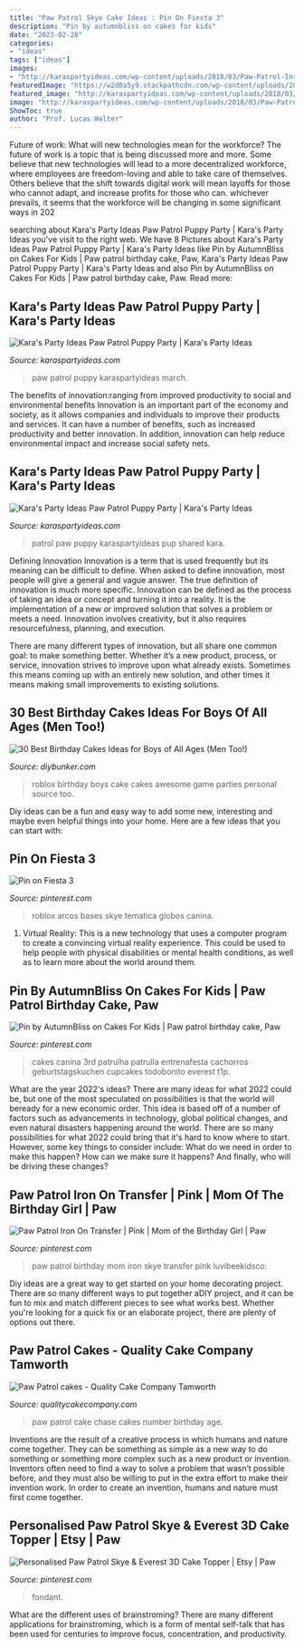 ```yaml
---
title: "Paw Patrol Skye Cake Ideas : Pin On Fiesta 3"
description: "Pin by autumnbliss on cakes for kids"
date: "2023-02-28"
categories:
- "ideas"
tags: ["ideas"]
images:
- "http://karaspartyideas.com/wp-content/uploads/2018/03/Paw-Patrol-Inspired-Puppy-Party-via-Karas-Party-Ideas-KarasPartyIdeas.com4_.jpg"
featuredImage: "https://w2d8a5y9.stackpathcdn.com/wp-content/uploads/2018/06/paw-patrol-4-model-chase-2-602x705.jpg"
featured_image: "http://karaspartyideas.com/wp-content/uploads/2018/03/Paw-Patrol-Puppy-Party-via-KarasPartyIdeas-KarasPartyIdeas.com_.png"
image: "http://karaspartyideas.com/wp-content/uploads/2018/03/Paw-Patrol-Puppy-Party-via-KarasPartyIdeas-KarasPartyIdeas.com_.png"
ShowToc: true
author: "Prof. Lucas Walter"
---
```



Future of work: What will new technologies mean for the workforce?
The future of work is a topic that is being discussed more and more. Some believe that new technologies will lead to a more decentralized workforce, where employees are freedom-loving and able to take care of themselves. Others believe that the shift towards digital work will mean layoffs for those who cannot adapt, and increase profits for those who can. whichever prevails, it seems that the workforce will be changing in some significant ways in 202
	

		
searching about Kara&#039;s Party Ideas Paw Patrol Puppy Party | Kara&#039;s Party Ideas you've visit to the right web. We have 8 Pictures about Kara&#039;s Party Ideas Paw Patrol Puppy Party | Kara&#039;s Party Ideas like Pin by AutumnBliss on Cakes For Kids | Paw patrol birthday cake, Paw, Kara&#039;s Party Ideas Paw Patrol Puppy Party | Kara&#039;s Party Ideas and also Pin by AutumnBliss on Cakes For Kids | Paw patrol birthday cake, Paw. Read more:
		
    
## Kara&#039;s Party Ideas Paw Patrol Puppy Party | Kara&#039;s Party Ideas

<img loading=lazy src="http://karaspartyideas.com/wp-content/uploads/2018/03/Paw-Patrol-Puppy-Party-via-KarasPartyIdeas-KarasPartyIdeas.com_.png" onerror="this.onerror=null;this.src='https://tse4.mm.bing.net/th?id=OIP.ZLdHf-Y_vIIOroJPiRk91wHaLH&amp;pid=15.1';" alt="Kara&#039;s Party Ideas Paw Patrol Puppy Party | Kara&#039;s Party Ideas">

_Source: karaspartyideas.com_

>paw patrol puppy karaspartyideas march. 

	

The benefits of innovation:ranging from improved productivity to social and environmental benefits
Innovation is an important part of the economy and society, as it allows companies and individuals to improve their products and services. It can have a number of benefits, such as increased productivity and better innovation. In addition, innovation can help reduce environmental impact and increase social safety nets.

    
## Kara&#039;s Party Ideas Paw Patrol Puppy Party | Kara&#039;s Party Ideas

<img loading=lazy src="http://karaspartyideas.com/wp-content/uploads/2018/03/Paw-Patrol-Inspired-Puppy-Party-via-Karas-Party-Ideas-KarasPartyIdeas.com4_.jpg" onerror="this.onerror=null;this.src='https://tse2.mm.bing.net/th?id=OIP.wjPH_CKlJ9p8VSViyd0yiwHaLH&amp;pid=15.1';" alt="Kara&#039;s Party Ideas Paw Patrol Puppy Party | Kara&#039;s Party Ideas">

_Source: karaspartyideas.com_

>patrol paw puppy karaspartyideas pup shared kara. 

	

Defining Innovation
Innovation is a term that is used frequently but its meaning can be difficult to define. When asked to define innovation, most people will give a general and vague answer. The true definition of innovation is much more specific.
Innovation can be defined as the process of taking an idea or concept and turning it into a reality. It is the implementation of a new or improved solution that solves a problem or meets a need. Innovation involves creativity, but it also requires resourcefulness, planning, and execution.

There are many different types of innovation, but all share one common goal: to make something better. Whether it’s a new product, process, or service, innovation strives to improve upon what already exists. Sometimes this means coming up with an entirely new solution, and other times it means making small improvements to existing solutions.

    
## 30 Best Birthday Cakes Ideas For Boys Of All Ages (Men Too!)

<img loading=lazy src="https://www.diybunker.com/wp-content/uploads/2020/12/roblox-cake.jpg" onerror="this.onerror=null;this.src='https://tse1.mm.bing.net/th?id=OIP.eH4ntllDqe7TIaKKK8z88AHaLI&amp;pid=15.1';" alt="30 Best Birthday Cakes Ideas for Boys of All Ages (Men Too!)">

_Source: diybunker.com_

>roblox birthday boys cake cakes awesome game parties personal source too. 

	

Diy ideas can be a fun and easy way to add some new, interesting and maybe even helpful things into your home. Here are a few ideas that you can start with: 

    
## Pin On Fiesta 3

<img loading=lazy src="https://i.pinimg.com/736x/0b/4f/da/0b4fdaccc0971e1a60e1e98cfd339e46.jpg" onerror="this.onerror=null;this.src='https://tse3.mm.bing.net/th?id=OIP._-W2P5MtzQxjRCoi9kxjbwHaJ4&amp;pid=15.1';" alt="Pin on Fiesta 3">

_Source: pinterest.com_

>roblox arcos bases skye tematica globos canina. 

	

1. Virtual Reality: This is a new technology that uses a computer program to create a convincing virtual reality experience. This could be used to help people with physical disabilities or mental health conditions, as well as to learn more about the world around them. 

    
## Pin By AutumnBliss On Cakes For Kids | Paw Patrol Birthday Cake, Paw

<img loading=lazy src="https://i.pinimg.com/736x/ca/56/e5/ca56e56418fa9bc53cc06ed1b533ef1d.jpg" onerror="this.onerror=null;this.src='https://tse2.mm.bing.net/th?id=OIP.uvdPYRF7aWTrgFgwqppQOQHaJQ&amp;pid=15.1';" alt="Pin by AutumnBliss on Cakes For Kids | Paw patrol birthday cake, Paw">

_Source: pinterest.com_

>cakes canina 3rd patrulha patrulla entrenafesta cachorros geburtstagskuchen cupcakes todobonito everest t1p. 

	

What are the year 2022's ideas?
There are many ideas for what 2022 could be, but one of the most speculated on possibilities is that the world will beready for a new economic order. This idea is based off of a number of factors such as advancements in technology, global political changes, and even natural disasters happening around the world. There are so many possibilities for what 2022 could bring that it's hard to know where to start. However, some key things to consider include: What do we need in order to make this happen? How can we make sure it happens? And finally, who will be driving these changes?

    
## Paw Patrol Iron On Transfer | Pink | Mom Of The Birthday Girl | Paw

<img loading=lazy src="https://i.pinimg.com/736x/b0/aa/29/b0aa29dc6538275b19c999121819cc8d.jpg" onerror="this.onerror=null;this.src='https://tse1.mm.bing.net/th?id=OIP.G7E1PNEg246ah_8UmuaXxQAAAA&amp;pid=15.1';" alt="Paw Patrol Iron On Transfer | Pink | Mom of the Birthday Girl | Paw">

_Source: pinterest.com_

>paw patrol birthday mom iron skye transfer pink luvibeekidsco. 

	

Diy ideas are a great way to get started on your home decorating project. There are so many different ways to put together aDIY project, and it can be fun to mix and match different pieces to see what works best. Whether you're looking for a quick fix or an elaborate project, there are plenty of options out there.

    
## Paw Patrol Cakes - Quality Cake Company Tamworth

<img loading=lazy src="https://w2d8a5y9.stackpathcdn.com/wp-content/uploads/2018/06/paw-patrol-4-model-chase-2-602x705.jpg" onerror="this.onerror=null;this.src='https://tse4.mm.bing.net/th?id=OIP.Jw5tjT0zKUG57k_AjHS06AHaIr&amp;pid=15.1';" alt="Paw Patrol cakes - Quality Cake Company Tamworth">

_Source: qualitycakecompany.com_

>paw patrol cake chase cakes number birthday age. 

	

Inventions are the result of a creative process in which humans and nature come together. They can be something as simple as a new way to do something or something more complex such as a new product or invention. Inventors often need to find a way to solve a problem that wasn’t possible before, and they must also be willing to put in the extra effort to make their invention work. In order to create an invention, humans and nature must first come together.

    
## Personalised Paw Patrol Skye &amp; Everest 3D Cake Topper | Etsy | Paw

<img loading=lazy src="https://i.pinimg.com/736x/fa/4c/5a/fa4c5a10729a2e8f713e6c26ff7545f4.jpg" onerror="this.onerror=null;this.src='https://tse3.mm.bing.net/th?id=OIP.7ICTRMlk9GoBHQOJxH_G5gHaJ3&amp;pid=15.1';" alt="Personalised Paw Patrol Skye &amp; Everest 3D Cake Topper | Etsy | Paw">

_Source: pinterest.com_

>fondant. 

	

What are the different uses of brainstroming?
There are many different applications for brainstroming, which is a form of mental self-talk that has been used for centuries to improve focus, concentration, and productivity.

